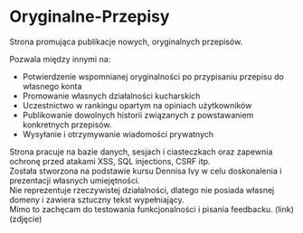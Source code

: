 # Oryginalne-Przepisy
Strona promująca publikacje nowych, oryginalnych przepisów.    
   
Pozwala między innymi na:  
- Potwierdzenie wspomnianej oryginalności po przypisaniu przepisu do własnego konta 
- Promowanie własnych działalności kucharskich 
- Uczestnictwo w rankingu opartym na opiniach użytkowników 
- Publikowanie dowolnych historii związanych z powstawaniem konkretnych przepisów. 
- Wysyłanie i otrzymywanie wiadomości prywatnych   
       
Strona pracuje na bazie danych, sesjach i ciasteczkach oraz zapewnia ochronę przed atakami XSS, SQL injections, CSRF itp.   
Została stworzona na podstawie kursu Dennisa Ivy w celu doskonalenia i prezentacji własnych umiejętności.   
Nie reprezentuje rzeczywistej działalności, dlatego nie posiada własnej domeny i zawiera sztuczny tekst wypełniający.    
Mimo to zachęcam do testowania funkcjonalności i pisania feedbacku.
(link)
(zdjęcie)
